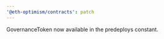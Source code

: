 ```yaml
---
'@eth-optimism/contracts': patch
---
```


GovernanceToken now available in the predeploys constant.
